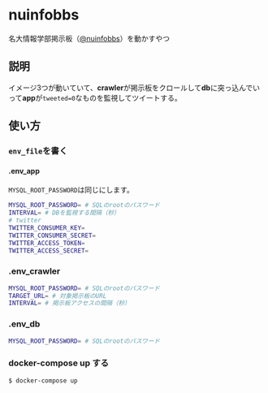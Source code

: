 # nuinfobbs

名大情報学部掲示板（[@nuinfobbs](https://twitter.com/nuinfobbs)）を動かすやつ

## 説明

イメージ3つが動いていて、**crawler**が掲示板をクロールして**db**に突っ込んでいって**app**が`tweeted=0`なものを監視してツイートする。

## 使い方

### `env_file`を書く

#### .env_app

`MYSQL_ROOT_PASSWORD`は同じにします。

```sh
MYSQL_ROOT_PASSWORD= # SQLのrootのパスワード
INTERVAL= # DBを監視する間隔（秒）
# twitter
TWITTER_CONSUMER_KEY=
TWITTER_CONSUMER_SECRET=
TWITTER_ACCESS_TOKEN=
TWITTER_ACCESS_SECRET=
```

### .env_crawler

```sh
MYSQL_ROOT_PASSWORD= # SQLのrootのパスワード
TARGET_URL= # 対象掲示板のURL
INTERVAL= # 掲示板アクセスの間隔（秒）
```

### .env_db

```sh
MYSQL_ROOT_PASSWORD= # SQLのrootのパスワード
```

### docker-compose up する

`$ docker-compose up`

